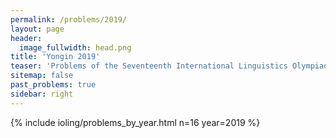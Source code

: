 ```yaml
---
permalink: /problems/2019/
layout: page
header:
  image_fullwidth: head.png
title: 'Yongin 2019'
teaser: 'Problems of the Seventeenth International Linguistics Olympiad'
sitemap: false
past_problems: true
sidebar: right
---
```


{% include ioling/problems_by_year.html n=16 year=2019 %}